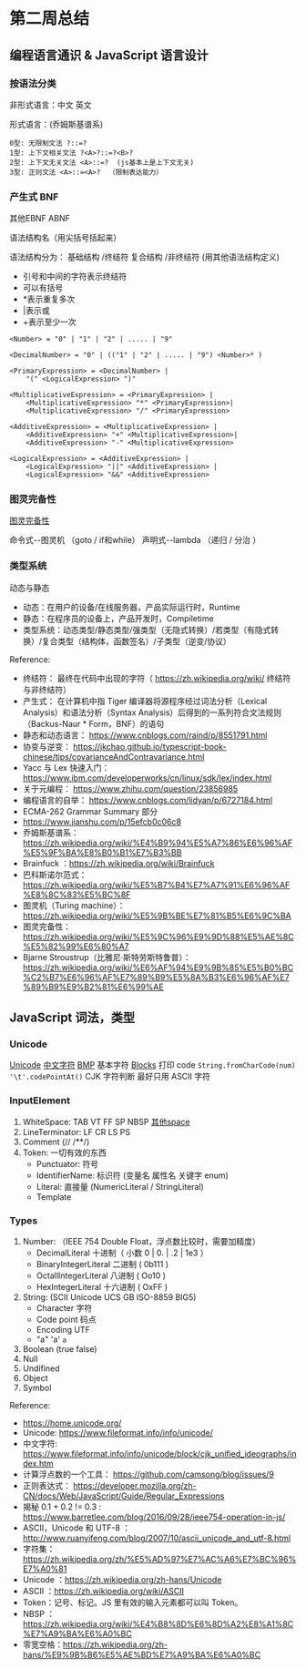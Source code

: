 # 第二周总结

## 编程语言通识 & JavaScript 语言设计

### 按语法分类

非形式语言：中文 英文

形式语言：(乔姆斯基谱系)
```
0型: 无限制文法 ?::=?
1型: 上下文相关文法 ?<A>?::=?<B>?
2型: 上下文无关文法 <A>::=?  (js基本上是上下文无关)
3型: 正则文法 <A>::=<A>?  （限制表达能力）
```

### 产生式 BNF

其他EBNF ABNF

语法结构名（用尖括号括起来）

语法结构分为： 
    基础结构 /终结符
    复合结构 /非终结符 (用其他语法结构定义)

* 引号和中间的字符表示终结符
* 可以有括号 
* *表示重复多次
* |表示或
* +表示至少一次

```
<Number> = "0" | "1" | "2" | ..... | "9"

<DecimalNumber> = "0" | (("1" | "2" | ..... | "9") <Number>* )

<PrimaryExpression> = <DecimalNumber> |
    "(" <LogicalExpression> ")"

<MultiplicativeExpression> = <PrimaryExpression> | 
    <MultiplicativeExpression> "*" <PrimaryExpression>| 
    <MultiplicativeExpression> "/" <PrimaryExpression>

<AdditiveExpression> = <MultiplicativeExpression> | 
    <AdditiveExpression> "+" <MultiplicativeExpression>| 
    <AdditiveExpression> "-" <MultiplicativeExpression>

<LogicalExpression> = <AdditiveExpression> | 
    <LogicalExpression> "||" <AdditiveExpression> | 
    <LogicalExpression> "&&" <AdditiveExpression>
```

### 图灵完备性

[图灵完备性](https://zh.wikipedia.org/wiki/%E5%9C%96%E9%9D%88%E5%AE%8C%E5%82%99%E6%80%A7)

命令式--图灵机 （goto / if和while）
声明式--lambda （递归 / 分治 ）

### 类型系统

动态与静态
* 动态：在用户的设备/在线服务器，产品实际运行时，Runtime
* 静态：在程序员的设备上，产品开发时，Compiletime
* 类型系统：动态类型/静态类型/强类型（无隐式转换）/若类型（有隐式转换）/复合类型（结构体，函数签名）/子类型（逆变/协议）


Reference:

* 终结符： 最终在代码中出现的字符（ https://zh.wikipedia.org/wiki/ 终结符与非终结符）
* 产生式： 在计算机中指 Tiger 编译器将源程序经过词法分析（Lexical Analysis）和语法分析（Syntax Analysis）后得到的一系列符合文法规则（Backus-Naur * Form，BNF）的语句
* 静态和动态语言： https://www.cnblogs.com/raind/p/8551791.html
* 协变与逆变： https://jkchao.github.io/typescript-book-chinese/tips/covarianceAndContravariance.html
* Yacc 与 Lex 快速入门： https://www.ibm.com/developerworks/cn/linux/sdk/lex/index.html
* 关于元编程： https://www.zhihu.com/question/23856985
* 编程语言的自举： https://www.cnblogs.com/lidyan/p/6727184.html
* ECMA-262 Grammar Summary 部分
* https://www.jianshu.com/p/15efcb0c06c8
* 乔姆斯基谱系：https://zh.wikipedia.org/wiki/%E4%B9%94%E5%A7%86%E6%96%AF%E5%9F%BA%E8%B0%B1%E7%B3%BB
* Brainfuck ：https://zh.wikipedia.org/wiki/Brainfuck
* 巴科斯诺尔范式：https://zh.wikipedia.org/wiki/%E5%B7%B4%E7%A7%91%E6%96%AF%E8%8C%83%E5%BC%8F
* 图灵机（Turing machine）：https://zh.wikipedia.org/wiki/%E5%9B%BE%E7%81%B5%E6%9C%BA
* 图灵完备性：https://zh.wikipedia.org/wiki/%E5%9C%96%E9%9D%88%E5%AE%8C%E5%82%99%E6%80%A7
* Bjarne Stroustrup（比雅尼·斯特劳斯特鲁普）：https://zh.wikipedia.org/wiki/%E6%AF%94%E9%9B%85%E5%B0%BC%C2%B7%E6%96%AF%E7%89%B9%E5%8A%B3%E6%96%AF%E7%89%B9%E9%B2%81%E6%99%AE

## JavaScript 词法，类型

### Unicode

[Unicode](https://www.fileformat.info/info/unicode/)
[中文字符](https://www.fileformat.info/info/unicode/block/cjk_unified_ideographs/index.htm)
[BMP](https://zh.wikipedia.org/wiki/Unicode字符平面映射) 基本字符
[Blocks](https://www.fileformat.info/info/unicode/block/index.htm)
打印 code  `String.fromCharCode(num)` `'\t'.codePointAt()` 
CJK 字符判断
最好只用 ASCII 字符

### InputElement

1. WhiteSpace: TAB VT FF SP NBSP [其他space](https://www.fileformat.info/info/unicode/category/Zs/list.htm)    
2. LineTerminator: LF CR LS PS
3. Comment (// /**/)
4. Token: 一切有效的东西
    * Punctuator: 符号
    * IdentifierName: 标识符 (变量名 属性名 关键字 enum)
    * Literal: 直接量 (NumericLiteral / StringLiteral)
    * Template

### Types

1. Number: （IEEE 754 Double Float，浮点数比较时，需要加精度）
   * DecimalLiteral 十进制（ 小数 0 | 0. | .2 | 1e3 ）
   * BinaryIntegerLiteral 二进制 ( 0b111 )
   * OctallIntegerLiteral 八进制 ( Oo10 )
   * HexIntegerLiteral 十六进制 ( OxFF )
2. String: (SCII Unicode UCS GB ISO-8859 BIG5)
   * Character 字符
   * Code point 码点
   * Encoding UTF
   * "a" 'a' `a`
3. Boolean (true false)
4. Null 
5. Undifined
6. Object
7. Symbol

Reference:

* https://home.unicode.org/
* Unicode: https://www.fileformat.info/info/unicode/
* 中文字符: https://www.fileformat.info/info/unicode/block/cjk_unified_ideographs/index.htm
* 计算浮点数的一个工具： https://github.com/camsong/blog/issues/9
* 正则表达式： https://developer.mozilla.org/zh-CN/docs/Web/JavaScript/Guide/Regular_Expressions
* 揭秘 0.1 + 0.2 != 0.3 : https://www.barretlee.com/blog/2016/09/28/ieee754-operation-in-js/
* ASCII，Unicode 和 UTF-8 ： http://www.ruanyifeng.com/blog/2007/10/ascii_unicode_and_utf-8.html
* 字符集：https://zh.wikipedia.org/zh/%E5%AD%97%E7%AC%A6%E7%BC%96%E7%A0%81
* Unicode ：https://zh.wikipedia.org/zh-hans/Unicode
* ASCII ：https://zh.wikipedia.org/wiki/ASCII
* Token：记号、标记。JS 里有效的输入元素都可以叫 Token。
* NBSP ：https://zh.wikipedia.org/wiki/%E4%B8%8D%E6%8D%A2%E8%A1%8C%E7%A9%BA%E6%A0%BC
* 零宽空格：https://zh.wikipedia.org/zh-hans/%E9%9B%B6%E5%AE%BD%E7%A9%BA%E6%A0%BC




